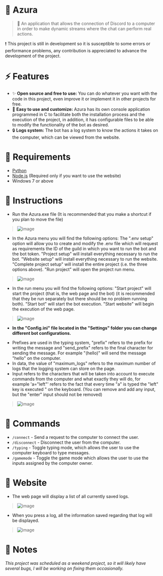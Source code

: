 # 💫 Azura

> 📜 An application that allows the connection of Discord to a computer in order to make dynamic streams where the chat can perform real actions.

❗ This project is still in development so it is susceptible to some errors or performance problems, any contribution is appreciated to advance the development of the project.

# ⚡ Features

+ ✨ **Open source and free to use:** You can do whatever you want with the code in this project, even improve it or implement it in other projects for free.
+ 🍉 **Easy to use and customize:** Azura has its own console application programmed in C to facilitate both the installation process and the execution of the project, in addition, it has configurable files to be able to modify the functionality of the bot as desired.
+ 🔒 **Logs system:** The bot has a log system to know the actions it takes on the computer, which can be viewed from the website.

# 💾 Requirements

+ [Python](https://www.python.org/)
+ [Node.js](https://nodejs.org/en) (Required only if you want to use the website)
+ Windows 7 or above

# 📖 Instructions

+ Run the Azura.exe file (It is recommended that you make a shortcut if you plan to move the file)
> ![image](https://github.com/RiothDev/Azura/assets/109932988/93b72e73-8ad1-4d76-a6e6-56a210ee47cf)

+ In the Azura menu you will find the following options: The ".env setup" option will allow you to create and modify the .env file which will request as requirements the ID of the guild in which you want to run the bot and the bot token. "Project setup" will install everything necessary to run the bot. "Website setup" will install everything necessary to run the website. "Complete project setup" will install the entire project (i.e. the three options above). "Run project" will open the project run menu.
> ![image](https://github.com/RiothDev/Azura/assets/109932988/f1760f76-3d1d-418e-82b1-11acd55d8154)

+ In the run menu you will find the following options: "Start project" will start the project (that is, the web page and the bot) (it is recommended that they be run separately but there should be no problem running both). "Start bot" will start the bot execution. "Start website" will begin the execution of the web page.
> ![image](https://github.com/RiothDev/Azura/assets/109932988/8c1eebd5-46e4-45fd-992a-b8b130007bc2)

+ **In the "Config.ini" file located in the "Settings" folder you can change different bot configurations.**
- Prefixes are used in the typing system, "prefix" refers to the prefix for writing the message and "send_prefix" refers to the final character for sending the message. For example "(hello)" will send the message "hello" on the computer.
- In data, the value of "maximum_logs" refers to the maximum number of logs that the logging system can store on the page.
- Input refers to the characters that will be taken into account to execute commands from the computer and what exactly they will do, for example 'a="left"' refers to the fact that every time "a" is typed the "left" key is executed " on the keyboard. (You can remove and add any input, but the "enter" input should not be removed)
> ![image](https://github.com/RiothDev/Azura/assets/109932988/5cdc5480-9424-4e12-8bf6-bf35abc67c2f)

# 🤖 Commands
+ ```/connect``` - Send a request to the computer to connect the user.
+ ```/disconnect``` - Disconnect the user from the computer.
+ ```/typing``` - Toggle typing mode, which allows the user to use the computer keyboard to type messages.
+ ```/gamemode``` - Toggle the game mode which allows the user to use the inputs assigned by the computer owner.

# 📘 Website
+ The web page will display a list of all currently saved logs.
> ![image](https://github.com/RiothDev/Azura/assets/109932988/37e200c8-fa11-471b-a812-75c08ff5cd37)

+ When you press a log, all the information saved regarding that log will be displayed.
> ![image](https://github.com/RiothDev/Azura/assets/109932988/f33614d8-3db3-410f-b8f1-687426935bb6)

# 📄 Notes
*This project was scheduled as a weekend project, so it will likely have several bugs, I will be working on fixing them occasionally.*
